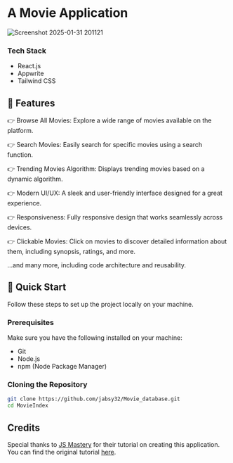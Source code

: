 #                  A Movie Application

![Screenshot 2025-01-31 201121](https://github.com/user-attachments/assets/2cfb42c8-91d3-4f28-befc-e4aa8e48aef7)

### Tech Stack
- React.js
- Appwrite
- Tailwind CSS

 ## 🔋 Features
👉 Browse All Movies: Explore a wide range of movies available on the platform.

👉 Search Movies: Easily search for specific movies using a search function.

👉 Trending Movies Algorithm: Displays trending movies based on a dynamic algorithm.

👉 Modern UI/UX: A sleek and user-friendly interface designed for a great experience.

👉 Responsiveness: Fully responsive design that works seamlessly across devices.

👉 Clickable Movies: Click on movies to discover detailed information about them, including synopsis, ratings, and more.

...and many more, including code architecture and reusability.

## 🤸 Quick Start
Follow these steps to set up the project locally on your machine.

### Prerequisites
Make sure you have the following installed on your machine:
- Git
- Node.js
- npm (Node Package Manager)

### Cloning the Repository
```bash
git clone https://github.com/jabsy32/Movie_database.git
cd MovieIndex
```

## Credits

Special thanks to [JS Mastery](https://github.com/adrianhajdin) for their tutorial on creating this application. You can find the original tutorial [here](https://www.youtube.com/watch?v=dCLhUialKPQ).


